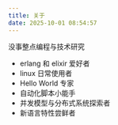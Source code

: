 ```yaml
---
title: 关于
date: 2025-10-01 08:54:57
---
```


没事整点编程与技术研究

- erlang 和 elixir 爱好者
- linux 日常使用者
- Hello World 专家
- 自动化脚本小能手
- 并发模型与分布式系统探索者
- 新语言特性尝鲜者
